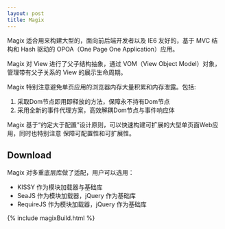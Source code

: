 ```yaml
---
layout: post
title: Magix
---
```


Magix 适合用来构建大型的，面向前后端开发者以及 IE6 友好的，基于 MVC 结构和 Hash 驱动的
OPOA（One Page One Application）应用。

Magix 对 View 进行了父子结构抽象，通过 VOM（View Object Model）对象，管理带有父子关系的
View 的展示生命周期。

Magix 特别注意避免单页应用的浏览器内存大量积累和内存泄露。包括:

1. 采取Dom节点即用即释放的方法，保障永不持有Dom节点
2. 采用全新的事件代理方案，高效解耦Dom节点与事件响应体

Magix 基于“约定大于配置”设计原则，可以快速构建可扩展的大型单页面Web应用，同时也特别注意
保障可配置性和可扩展性。

## Download

Magix 对多重底层库做了适配，用户可以选用：

- KISSY 作为模块加载器与基础库
- SeaJS 作为模块加载器，jQuery 作为基础库
- RequireJS 作为模块加载器，jQuery 作为基础库

{% include magixBuild.html %}
